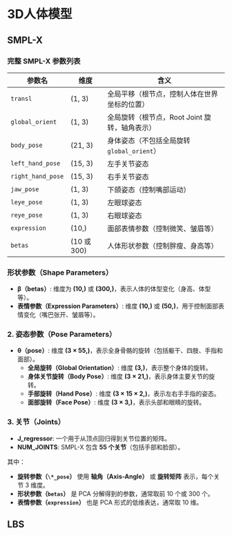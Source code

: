 # 3D人体模型

## SMPL-X

### 完整 SMPL-X 参数列表

| 参数名            | 维度        | 含义                                          |
| ----------------- | ----------- | --------------------------------------------- |
| `transl`          | (1, 3)      | 全局平移（根节点，控制人体在世界坐标的位置）  |
| `global_orient`   | (1, 3)      | 全局旋转（根节点，Root Joint 旋转，轴角表示） |
| `body_pose`       | (21, 3)     | 身体姿态（不包括全局旋转`global_orient`）     |
| `left_hand_pose`  | (15, 3)     | 左手关节姿态                                  |
| `right_hand_pose` | (15, 3)     | 右手关节姿态                                  |
| `jaw_pose`        | (1, 3)      | 下颌姿态（控制嘴部运动）                      |
| `leye_pose`       | (1, 3)      | 左眼球姿态                                    |
| `reye_pose`       | (1, 3)      | 右眼球姿态                                    |
| `expression`      | (10,)       | 面部表情参数（控制微笑、皱眉等）              |
| `betas`           | (10 或 300) | 人体形状参数（控制胖瘦、身高等）              |

### 形状参数（Shape Parameters）

- **β（betas）**: 维度为 **(10,)** 或 **(300,)**，表示人体的体型变化（身高、体型等）。
- **表情参数（Expression Parameters）**: 维度 **(10,)** 或 **(50,)**，用于控制面部表情变化（嘴巴张开、皱眉等）。

### **2. 姿态参数（Pose Parameters）**

- **θ（pose）**: 维度 **(3 × 55,)**，表示全身骨骼的旋转（包括躯干、四肢、手指和面部）。
  - **全局旋转（Global Orientation）**: 维度 **(3,)**，表示整个身体的旋转。
  - **身体关节旋转（Body Pose）**: 维度 **(3 × 21,)**，表示身体主要关节的旋转。
  - **手部旋转（Hand Pose）**: 维度 **(3 × 15 × 2,)**，表示左右手手指的姿态。
  - **面部旋转（Face Pose）**: 维度 **(3 × 3,)**，表示头部和眼睛的旋转。

### **3. 关节（Joints）**

- **J_regressor**: 一个用于从顶点回归得到关节位置的矩阵。
- **NUM_JOINTS**: SMPL-X 包含 **55 个关节**（包括手部和脸部）。

其中：

- **旋转参数（`\*_pose`）** 使用 **轴角（Axis-Angle）** 或 **旋转矩阵** 表示，每个关节 3 维度。
- **形状参数（`betas`）** 是 PCA 分解得到的参数，通常取前 10 个或 300 个。
- **表情参数（`expression`）** 也是 PCA 形式的低维表达，通常取 10 维。

## LBS